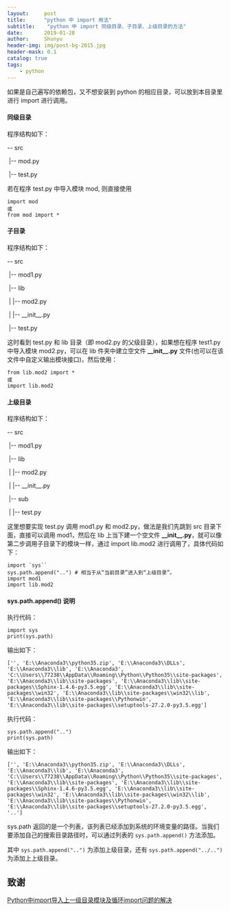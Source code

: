 ```yaml
---
layout:     post
title:      "python 中 import 用法"
subtitle:    "python 中 import 同级目录、子目录、上级目录的方法"
date:       2019-01-28
author:     Shunyu
header-img: img/post-bg-2015.jpg
header-mask: 0.1
catalog: true
tags:
    - python
---
```




如果是自己遍写的依赖包，又不想安装到 python 的相应目录，可以放到本目录里进行 import 进行调用。



#### 同级目录

程序结构如下：

-- src

​	|-- mod.py

​	|-- test.py



若在程序 test.py 中导入模块 mod, 则直接使用

```
import mod
或
from mod import *
```



#### 子目录


程序结构如下：

-- src

​	|-- mod1.py

​	|-- lib

​	|	|-- mod2.py

​	|	|-- \_\_init\_\_.py

​	|-- test.py



这时看到 test.py 和 lib 目录（即 mod2.py 的父级目录），如果想在程序 test1.py 中导入模块 mod2.py，可以在 lib 件夹中建立空文件 **\_\_init\_\_.py** 文件(也可以在该文件中自定义输出模块接口)，然后使用：

```
from lib.mod2 import *
或
import lib.mod2
```



#### 上级目录

程序结构如下：

-- src

​	|-- mod1.py

​	|-- lib

​	|	|-- mod2.py

​	|	|-- \_\_init\_\_.py

​	|-- sub

​	|	|-- test.py



这里想要实现 test.py 调用 mod1.py 和 mod2.py，做法是我们先跳到 src 目录下面，直接可以调用 mod1，然后在 lib 上当下建一个空文件 **\_\_init\_\_.py**，就可以像第二步调用子目录下的模块一样，通过 import  lib.mod2 进行调用了，具体代码如下：

```
import `sys``
sys.path.append("..") # 相当于从“当前目录”进入到“上级目录”。
import mod1
import lib.mod2
```



#### sys.path.append() 说明

执行代码：

```
import sys
print(sys.path)
```

输出如下：

```
['', 'E:\\Anaconda3\\python35.zip', 'E:\\Anaconda3\\DLLs', 'E:\\Anaconda3\\lib', 'E:\\Anaconda3', 'C:\\Users\\77238\\AppData\\Roaming\\Python\\Python35\\site-packages', 'E:\\Anaconda3\\lib\\site-packages', 'E:\\Anaconda3\\lib\\site-packages\\Sphinx-1.4.6-py3.5.egg', 'E:\\Anaconda3\\lib\\site-packages\\win32', 'E:\\Anaconda3\\lib\\site-packages\\win32\\lib', 'E:\\Anaconda3\\lib\\site-packages\\Pythonwin', 'E:\\Anaconda3\\lib\\site-packages\\setuptools-27.2.0-py3.5.egg']
```

执行代码：

```
sys.path.append("..")
print(sys.path)
```

输出如下：

```
['', 'E:\\Anaconda3\\python35.zip', 'E:\\Anaconda3\\DLLs', 'E:\\Anaconda3\\lib', 'E:\\Anaconda3', 'C:\\Users\\77238\\AppData\\Roaming\\Python\\Python35\\site-packages', 'E:\\Anaconda3\\lib\\site-packages', 'E:\\Anaconda3\\lib\\site-packages\\Sphinx-1.4.6-py3.5.egg', 'E:\\Anaconda3\\lib\\site-packages\\win32', 'E:\\Anaconda3\\lib\\site-packages\\win32\\lib', 'E:\\Anaconda3\\lib\\site-packages\\Pythonwin', 'E:\\Anaconda3\\lib\\site-packages\\setuptools-27.2.0-py3.5.egg', '..']
```

sys.path 返回的是一个列表，该列表已经添加到系统的环境变量的路径。当我们要添加自己的搜索目录路径时，可以通过列表的 `sys.path.append()` 方法添加。

其中 `sys.path.append("..")` 为添加上级目录，还有 `sys.path.append("../..")` 为添加上上级目录。



## 致谢

[Python中import导入上一级目录模块及循环import问题的解决](https://www.cnblogs.com/sjy18039225956/p/9265461.html)